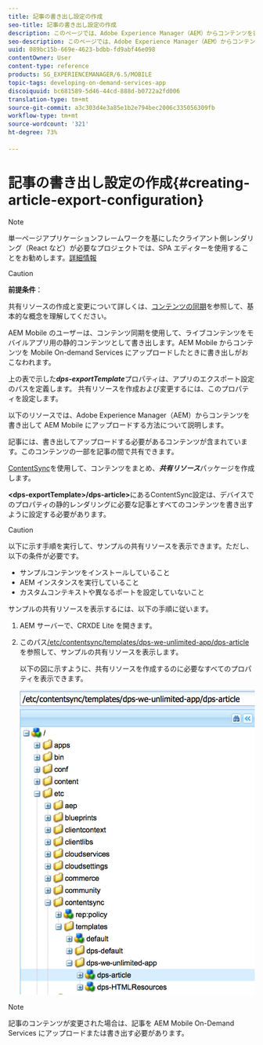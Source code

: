 ```yaml
---
title: 記事の書き出し設定の作成
seo-title: 記事の書き出し設定の作成
description: このページでは、Adobe Experience Manager（AEM）からコンテンツを書き出して AEM Mobile にアップロードする方法について説明します。
seo-description: このページでは、Adobe Experience Manager（AEM）からコンテンツを書き出して AEM Mobile にアップロードする方法について説明します。
uuid: 089bc15b-669e-4623-bdbb-fd9abf46e098
contentOwner: User
content-type: reference
products: SG_EXPERIENCEMANAGER/6.5/MOBILE
topic-tags: developing-on-demand-services-app
discoiquuid: bc681589-5d46-44cd-888d-b0722a2fd006
translation-type: tm+mt
source-git-commit: a3c303d4e3a85e1b2e794bec2006c335056309fb
workflow-type: tm+mt
source-wordcount: '321'
ht-degree: 73%

---
```



# 記事の書き出し設定の作成{#creating-article-export-configuration}

>[!NOTE]
>
>単一ページアプリケーションフレームワークを基にしたクライアント側レンダリング（React など）が必要なプロジェクトでは、SPA エディターを使用することをお勧めします。[詳細情報](/help/sites-developing/spa-overview.md)

>[!CAUTION]
>
>**前提条件**：
>
>共有リソースの作成と変更について詳しくは、[コンテンツの同期](/help/mobile/mobile-ondemand-contentsync.md)を参照して、基本的な概念を理解してください。

AEM Mobile のユーザーは、コンテンツ同期を使用して、ライブコンテンツをモバイルアプリ用の静的コンテンツとして書き出します。AEM Mobile からコンテンツを Mobile On-demand Services にアップロードしたときに書き出しがおこなわれます。

上の表で示した&#x200B;***dps-exportTemplate***&#x200B;プロパティは、アプリのエクスポート設定のパスを定義します。 共有リソースを作成および変更するには、このプロパティを設定します。

以下のリソースでは、Adobe Experience Manager（AEM）からコンテンツを書き出して AEM Mobile にアップロードする方法について説明します。

記事には、書き出してアップロードする必要があるコンテンツが含まれています。このコンテンツの一部を記事の間で共有できます。

[ContentSync](/help/mobile/mobile-ondemand-contentsync.md)を使用して、コンテンツをまとめ、***共有リソース***&#x200B;パッケージを作成します。

**&lt;dps-exportTemplate>/dps-article>**&#x200B;にあるContentSync設定は、デバイスでのプロパティの静的レンダリングに必要な記事とすべてのコンテンツを書き出すように設定する必要があります。

>[!CAUTION]
>
>以下に示す手順を実行して、サンプルの共有リソースを表示できます。ただし、以下の条件が必要です。
>
>* サンプルコンテンツをインストールしていること
>* AEM インスタンスを実行していること
>* カスタムコンテキストや異なるポートを設定していないこと

>



サンプルの共有リソースを表示するには、以下の手順に従います。

1. AEM サーバーで、CRXDE Lite を開きます。
1. このパス[/etc/contentsync/templates/dps-we-unlimited-app/dps-article](http://localhost:4502/crx/de/index.jsp#/etc/contentsync/templates/dps-we-unlimited-app/dps-article)を参照して、サンプルの共有リソースを表示します。

   以下の図に示すように、共有リソースを作成するのに必要なすべてのプロパティを表示できます。

   ![chlimage_1-134](assets/chlimage_1-134.png)

>[!NOTE]
>
>記事のコンテンツが変更された場合は、記事を AEM Mobile On-Demand Services にアップロードまたは書き出す必要があります。

